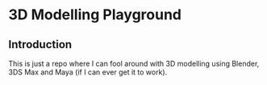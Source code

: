 # 3D Modelling Playground

## Introduction

This is just a repo where I can fool around with 3D modelling using Blender, 3DS Max and Maya (if I can ever get it to work).
